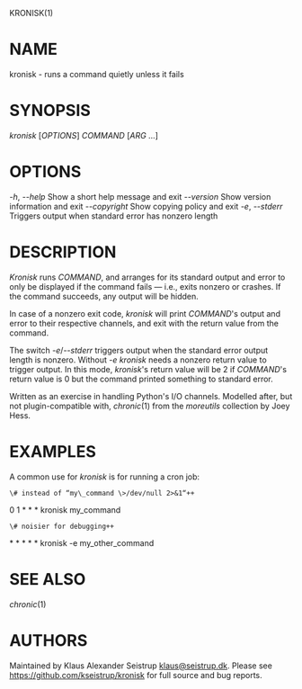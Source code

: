 KRONISK(1)

# NAME

kronisk - runs a command quietly unless it fails

# SYNOPSIS

*kronisk* [_OPTIONS_] _COMMAND_ [_ARG_ …]

# OPTIONS

*-h*, *--help*
	Show a short help message and exit
*--version*
	Show version information and exit
*--copyright*
	Show copying policy and exit
*-e*, *--stderr*
	Triggers output when standard error has nonzero length

# DESCRIPTION

*Kronisk* runs _COMMAND_, and arranges for its standard output and error to
only be displayed if the command fails — i.e., exits nonzero or crashes. If
the command succeeds, any output will be hidden.

In case of a nonzero exit code, *kronisk* will print _COMMAND_'s output and
error to their respective channels, and exit with the return value from the
command.

The switch _-e_/_--stderr_ triggers output when the standard error output
length is nonzero. Without _-e_ *kronisk* needs a nonzero return value to
trigger output. In this mode, *kronisk*'s return value will be 2 if
*COMMAND*'s return value is 0 but the command printed something to standard
error.

Written as an exercise in handling Python's I/O channels. Modelled after,
but not plugin-compatible with, *chronic*(1) from the *moreutils* collection
by Joey Hess.

# EXAMPLES

A common use for *kronisk* is for running a cron job:

	\# instead of “my\_command \>/dev/null 2>&1“++
0 1 \* \* \* kronisk my\_command

	\# noisier for debugging++
\* \* \* \* \* kronisk -e my\_other\_command

# SEE ALSO

*chronic*(1)

# AUTHORS

Maintained by Klaus Alexander Seistrup <klaus@seistrup.dk>. Please see
https://github.com/kseistrup/kronisk for full source and bug reports.
